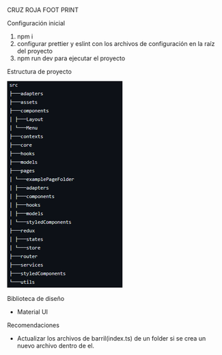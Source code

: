 CRUZ ROJA FOOT PRINT

Configuración inicial

1. npm i
2. configurar prettier y eslint con los archivos de configuración en la raíz del proyecto
3. npm run dev para ejecutar el proyecto

Estructura de proyecto 

![alt text](image.png)

Biblioteca de diseño

- Material UI

Recomendaciones

- Actualizar los archivos de barril(index.ts) de un folder si se crea un nuevo archivo dentro de el.
